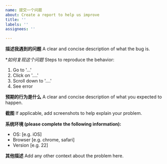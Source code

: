 ```yaml
---
name: 提交一个问题
about: Create a report to help us improve
title: ''
labels: ''
assignees: ''

---
```


**描述我遇到的问题**
A clear and concise description of what the bug is.

**如何复现这个问题*
Steps to reproduce the behavior:
1. Go to '...'
2. Click on '....'
3. Scroll down to '....'
4. See error

**预期的行为是什么**
A clear and concise description of what you expected to happen.

**截图**
If applicable, add screenshots to help explain your problem.

**系统环境 (please complete the following information):**
 - OS: [e.g. iOS]
 - Browser [e.g. chrome, safari]
 - Version [e.g. 22]

**其他描述**
Add any other context about the problem here.
